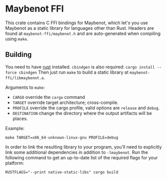 # Maybenot FFI

This crate contains C FFI bindings for Maybenot, which let's you use Maybenot as a static library
for languages other than Rust. Headers are found at `maybenot-ffi/maybenot.h` and are
auto-generated when compiling using `make`.

## Building
You need to have [rust](https://rustup.rs/) installed.
`cbindgen` is also required: `cargo install --force cbindgen`
Then just run `make` to build a static library at `maybenot-ffi/libmaybenot.a`.

Arguments to `make`:
- `CARGO` override the `cargo` command
- `TARGET` override target architecture; cross-compile.
- `PROFILE` override the cargo profile, valid options are `release` and `debug`.
- `DESTINATION` change the directory where the output artifacts will be places.

Example:
```
make TARGET=x86_64-unknown-linux-gnu PROFILE=debug
```

In order to link the resulting library to your program, you'll need to explicitly link some
additional dependencies in addition to `-lmaybenot`.
Run the following command to get an up-to-date list of the required flags for your platform:
```
RUSTFLAGS="--print native-static-libs" cargo build
```
